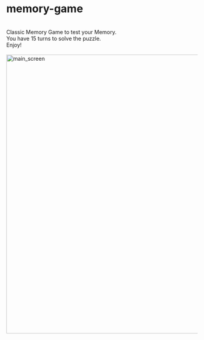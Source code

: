 # memory-game

<br>
Classic Memory Game to test your Memory. <br>
You have 15 turns to solve the puzzle. <br>
Enjoy!
<br>
<br>

<img width="735" alt="main_screen" src="https://github.com/dincolonur/memory-game/assets/51355268/9e658bdc-2cd0-4b5b-aea4-f2a2b557f141">
